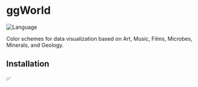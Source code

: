 # ggWorld
![Language](https://img.shields.io/badge/language-R-brightgreen)

Color schemes for data visualization based on Art, Music, Films, Microbes, Minerals, and Geology.
## Installation
✅
